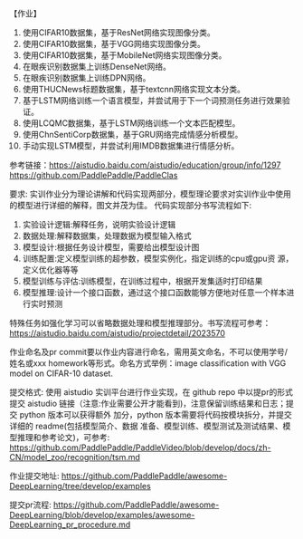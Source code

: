 【作业】
1.	使用CIFAR10数据集，基于ResNet网络实现图像分类。
2.	使用CIFAR10数据集，基于VGG网络实现图像分类。
3.  使用CIFAR10数据集，基于MobileNet网络实现图像分类。
4.	在眼疾识别数据集上训练DenseNet网络。
5.	在眼疾识别数据集上训练DPN网络。
6.	使用THUCNews标题数据集，基于textcnn网络实现文本分类。
7.	基于LSTM网络训练一个语言模型，并尝试用于下一个词预测任务进行效果验证。
8.	使用LCQMC数据集，基于LSTM网络训练一个文本匹配模型。
9.	使用ChnSentiCorp数据集，基于GRU网络完成情感分析模型。
10.	手动实现LSTM模型，并尝试利用IMDB数据集进行情感分析。

参考链接：https://aistudio.baidu.com/aistudio/education/group/info/1297
https://github.com/PaddlePaddle/PaddleClas


要求:
实训作业分为理论讲解和代码实现两部分，模型理论要求对实训作业中使用的模型进行详细的解释，图文并茂为佳。 
代码实现部分书写流程如下:
1.	实验设计逻辑:解释任务，说明实验设计逻辑 
2.	数据处理:解释数据集，处理数据为模型输入格式 
3.	模型设计:根据任务设计模型，需要给出模型设计图 
4.	训练配置:定义模型训练的超参数，模型实例化，指定训练的cpu或gpu资 源，定义优化器等等 
5.	模型训练与评估:训练模型，在训练过程中，根据开发集适时打印结果 
6.	模型推理:设计一个接口函数，通过这个接口函数能够方便地对任意一个样本进行实时预测 

特殊任务如强化学习可以省略数据处理和模型推理部分。书写流程可参考：https://aistudio.baidu.com/aistudio/projectdetail/2023570

作业命名及pr commit要以作业内容进行命名，需用英文命名，不可以使用学号/姓名或xxx homework等形式。命名方式举例：image classification with VGG model on CIFAR-10 dataset.

提交格式:
使用 aistudio 实训平台进行作业实现，在 github repo 中以提pr的形式提交 aistudio 链接（注意:作业需要公开才能看到)，注意保留训练结果和日志；提交 python 版本可以获得额外 加分，python 版本需要将代码按模块拆分，并提交详细的 readme(包括模型简介、数据 准备、模型训练、模型测试及测试结果、模型推理和参考论文)，可参考: https://github.com/PaddlePaddle/PaddleVideo/blob/develop/docs/zh-CN/model_zoo/recognition/tsm.md

作业提交地址:
https://github.com/PaddlePaddle/awesome-DeepLearning/tree/develop/examples

提交pr流程:
https://github.com/PaddlePaddle/awesome-DeepLearning/blob/develop/examples/awesome-DeepLearning_pr_procedure.md


